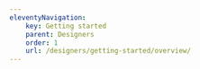 ```yaml
---
eleventyNavigation:
    key: Getting started
    parent: Designers
    order: 1
    url: /designers/getting-started/overview/
---
```

